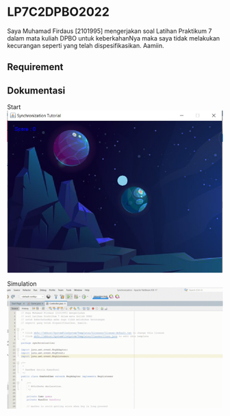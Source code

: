 # LP7C2DPBO2022

Saya Muhamad Firdaus [2101995] mengerjakan soal Latihan Praktikum 7 dalam mata kuliah DPBO untuk keberkahanNya maka saya tidak melakukan kecurangan seperti yang telah dispesifikasikan. Aamiin.

## Requirement


## Dokumentasi
Start
![start](https://github.com/dauspairet/LP7C2DPBO2022/raw/main/Screenshot/start.jpg)

Simulation
![gif](https://github.com/dauspairet/LP7C2DPBO2022/raw/main/Screenshot/gif.gif)

